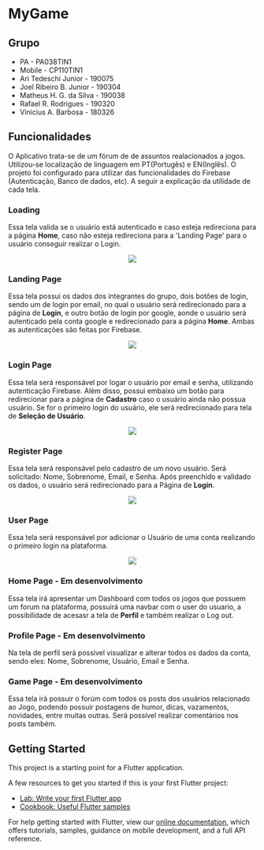 # MyGame

## Grupo
- PA - PA038TIN1
- Mobile - CP110TIN1
- Ari Tedeschi Junior - 190075
- Joel Ribeiro B. Junior - 190304
- Matheus H. G. da Silva - 190038
- Rafael R. Rodrigues - 190320
- Vinicius A. Barbosa - 180326

## Funcionalidades
O Aplicativo trata-se de um fórum de de assuntos realacionados a jogos. Utilizou-se localização de linguagem em PT(Portugês) e EN(Inglês). O projeto foi configurado para utilizar das funcionalidades do Firebase (Autenticação, Banco de dados, etc). A seguir a explicação da utilidade de cada tela.

### Loading
Essa tela valida se o usuário está autenticado e caso esteja redireciona para a página **Home**, caso não esteja redireciona para a 'Landing Page' para o usuário conseguir realizar o Login.

<p align="center">
  <img src="https://user-images.githubusercontent.com/70178202/170049927-86d9f085-92be-47af-a58c-e93e28a55229.png">
</p>

### Landing Page
Essa tela possui os dados dos integrantes do grupo, dois botões de login, sendo um de login por email, no qual o usuário será redirecionado para a página de **Login**, e outro botão de login por google, aonde o usuário será autenticado pela conta google e redirecionado para a página **Home**. Ambas as autenticações são feitas por Firebase.

<p align="center">
  <img src="https://user-images.githubusercontent.com/70178202/170050681-c52b5675-adad-455c-9274-35f389dc8265.png">
</p>

### Login Page
Essa tela será responsável por logar o usuário por email e senha, utilizando autenticação Firebase. Além disso, possui embaixo um botão para redirecionar para a página de **Cadastro** caso o usuário ainda não possua usuário. Se for o primeiro login do usuário, ele será redirecionado para tela de **Seleção de Usuário**.

<p align="center">
  <img src="https://user-images.githubusercontent.com/70178202/170055190-84a7dcd2-f912-46be-880f-d4956075ebb4.png">
</p>

### Register Page
Essa tela será responsável pelo cadastro de um novo usuário. Será solicitado: Nome, Sobrenome, Email, e Senha. Após preenchido e validado os dados, o usuário será redirecionado para a Página de **Login**.

<p align="center">
  <img src="https://user-images.githubusercontent.com/70178202/170057228-e8f0ffb4-55c7-4347-973a-253140eae052.png">
</p>

### User Page
Essa tela será responsável por adicionar o Usuário de uma conta realizando o primeiro login na plataforma.

<p align="center">
  <img src="https://user-images.githubusercontent.com/70178202/170058261-87f3caa5-f97b-402f-8033-d1c92ec78115.png">
</p>

### Home Page - Em desenvolvimento
Essa tela irá apresentar um Dashboard com todos os jogos que possuem um forum na plataforma, possuirá uma navbar com o user do usuario, a possibilidade de acesasr a tela de **Perfil** e também realizar o Log out.

### Profile Page - Em desenvolvimento
Na tela de perfil será possível visualizar e alterar todos os dados da conta, sendo eles: Nome, Sobrenome, Usuário, Email e Senha.

### Game Page - Em desenvolvimento
Essa tela irá possuir o forúm com todos os posts dos usuários relacionado ao Jogo, podendo possuir postagens de humor, dicas, vazamentos, novidades, entre muitas outras. Será possível realizar comentários nos posts também.

## Getting Started

This project is a starting point for a Flutter application.

A few resources to get you started if this is your first Flutter project:

- [Lab: Write your first Flutter app](https://flutter.dev/docs/get-started/codelab)
- [Cookbook: Useful Flutter samples](https://flutter.dev/docs/cookbook)

For help getting started with Flutter, view our
[online documentation](https://flutter.dev/docs), which offers tutorials,
samples, guidance on mobile development, and a full API reference.
